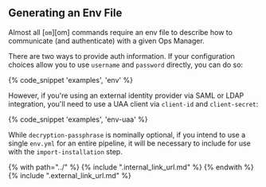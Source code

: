 ## Generating an Env File
Almost all [`om`][om] commands require an env file
to describe how to communicate (and authenticate) with a given Ops Manager.

There are two ways to provide auth information.
If your configuration choices allow you to use `username` and `password` directly,
you can do so:

{% code_snippet 'examples', 'env' %}

However, if you're using an external identity provider
via SAML or LDAP integration,
you'll need to use a UAA client via `client-id` and `client-secret`:

{% code_snippet 'examples', 'env-uaa' %}

While `decryption-passphrase` is nominally optional,
if you intend to use a single `env.yml` for an entire pipeline,
it will be necessary to include for use with the `import-installation` step.

{% with path="../" %}
    {% include ".internal_link_url.md" %}
{% endwith %}
{% include ".external_link_url.md" %}
